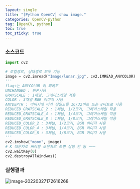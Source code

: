 ```yaml
---
layout: single
title: "[Python OpenCV] show image."
categories: OpenCV-python
tag: [OpenCV, python]
toc: true
toc_sticky: true
---
```

### 소스코드  
```python
import cv2

# 로컬경로, 상대경로 모두 가능
image = cv2.imread("Image/lunar.jpg", cv2.IMREAD_ANYCOLOR)
'''
flags는 ANYCOLOR 이 외에도
UNCHANGED : 원본사용
GRAYSCALE : 1채널, 그레이스케일 적용
COLOR : 3채널 BGR 이미지 사용
ANYDEPTH : 이미지에 따라 정밀도를 16/32비트 또는 8비트로 사용
REDUCED_GRATSCALE_2 : 1채널, 1/2크기, 그레이스케일 적용
REDUCED_GRATSCALE_4 : 1채널, 1/4크기, 그레이스케일 적용
REDUCED_GRATSCALE_8 : 1채널, 1/8크기, 그레이스케일 적용
REDUCED_COLOR_2 : 3채널, 1/2크기, BGR 이미지 사용
REDUCED_COLOR_4 : 3채널, 1/4크기, BGR 이미지 사용
REDUCED_COLOR_8 : 3채널, 1/8크기, BGR 이미지 사용
'''
cv2.imshow("moon", image)
# K 대문자로 써야함 소문자로 쓰면 실행 안 됨 ㅡㅡ
cv2.waitKey(0)
cv2.destroyAllWindwos()
```
### 실행결과  
![image-20220327172616268](../../images/2022-03-27-opencv-python-image/image-20220327172616268.png)